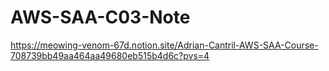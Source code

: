 # AWS-SAA-C03-Note
https://meowing-venom-67d.notion.site/Adrian-Cantril-AWS-SAA-Course-708739bb49aa464aa49680eb515b4d6c?pvs=4
